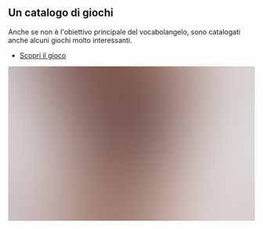 <section class="spotlight style1 orient-left content-align-left image-position-center onscroll-image-fade-in">
    <div class="content">
        <h2>Un catalogo di giochi</h2>
        <p> Anche se non è l'obiettivo principale del vocabolangelo, sono catalogati anche alcuni giochi molto interessanti.</p>
        <ul class="actions stacked">
            <li><a href="#" class="button">Scopri il gioco</a></li>
        </ul>
    </div>
    <div class="image">
        <img src="images/spotlight02.jpg" alt="" />
    </div>
</section>
